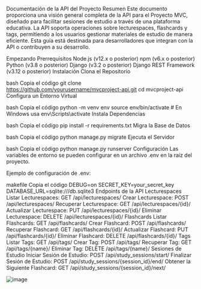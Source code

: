 Documentación de la API del Proyecto
Resumen
Este documento proporciona una visión general completa de la API para el Proyecto MVC, diseñado para facilitar sesiones de estudio a través de una plataforma educativa. La API soporta operaciones sobre lecturespaces, flashcards y tags, permitiendo a los usuarios gestionar materiales de estudio de manera eficiente. Esta guía está destinada para desarrolladores que integran con la API o contribuyen a su desarrollo.

Empezando
Prerrequisitos
Node.js (v12.x o posterior)
npm (v6.x o posterior)
Python (v3.8 o posterior)
Django (v3.2 o posterior)
Django REST Framework (v3.12 o posterior)
Instalación
Clona el Repositorio

bash
Copia el código
git clone https://github.com/yourusername/mvcproject-api.git
cd mvcproject-api
Configura un Entorno Virtual

bash
Copia el código
python -m venv env
source env/bin/activate # En Windows usa env\Scripts\activate
Instala Dependencias

bash
Copia el código
pip install -r requirements.txt
Migra la Base de Datos

bash
Copia el código
python manage.py migrate
Ejecuta el Servidor

bash
Copia el código
python manage.py runserver
Configuración
Las variables de entorno se pueden configurar en un archivo .env en la raíz del proyecto.

Ejemplo de configuración de .env:

makefile
Copia el código
DEBUG=on
SECRET_KEY=your_secret_key
DATABASE_URL=sqlite:///db.sqlite3
Endpoints de la API
Lecturespaces
Listar Lecturespaces: GET /api/lecturespaces/
Crear Lecturespace: POST /api/lecturespaces/
Recuperar Lecturespace: GET /api/lecturespaces/{id}/
Actualizar Lecturespace: PUT /api/lecturespaces/{id}/
Eliminar Lecturespace: DELETE /api/lecturespaces/{id}/
Flashcards
Listar Flashcards: GET /api/flashcards/
Crear Flashcard: POST /api/flashcards/
Recuperar Flashcard: GET /api/flashcards/{id}/
Actualizar Flashcard: PUT /api/flashcards/{id}/
Eliminar Flashcard: DELETE /api/flashcards/{id}/
Tags
Listar Tags: GET /api/tags/
Crear Tag: POST /api/tags/
Recuperar Tag: GET /api/tags/{name}/
Eliminar Tag: DELETE /api/tags/{name}/
Sesiones de Estudio
Iniciar Sesión de Estudio: POST /api/study_sessions/start/
Finalizar Sesión de Estudio: POST /api/study_sessions/{session_id}/end/
Obtener la Siguiente Flashcard: GET /api/study_sessions/{session_id}/next/

![image](https://github.com/AndresMoreta20/lecture_api/assets/61909582/68a05bc3-e4f4-4651-be46-5f6fdb6981f1)
